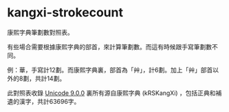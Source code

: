 # kangxi-strokecount

康熙字典筆劃數對照表。

有些場合需要根據康熙字典的部首，來計算筆劃數。而這有時候跟手寫筆劃數不同。

例：華，手寫計12劃。而康熙字典裏，部首為「艸」，計6劃。加上「艸」部首以外的8劃，共計14劃。

此對照表收錄 [Unicode 9.0.0](ftp://ftp.unicode.org/Public/UNIDATA/Unihan.zip) 裏所有源自康熙字典 (kRSKangXi) ，包括正典和補遺的漢字，共計63696字。